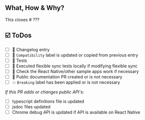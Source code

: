 ## What, How & Why?
<!-- Describe the changes and give some hints to guide your reviewers if possible. -->
<!-- E.g. reference to other repos: This closes realm/realm-sync#??? -->
<!-- Please read CONTRIBUTING.md -->

This closes # ??? <!-- link to an existing issue -->

## ☑️ ToDos
<!-- Add your own todos here -->
* [ ] 📝 Changelog entry
* [ ] 📝 `Compatibility` label is updated or copied from previous entry
* [ ] 🚦 Tests
* [ ] 🔀 Executed flexible sync tests locally if modifying flexible sync
* [ ] 📱 Check the React Native/other sample apps work if necessary
* [ ] 📝 Public documentation PR created or is not necessary
* [ ] 💥 `Breaking` label has been applied or is not necessary

*If this PR adds or changes public API's:*
* [ ] typescript definitions file is updated
* [ ] jsdoc files updated
* [ ] Chrome debug API is updated if API is available on React Native
